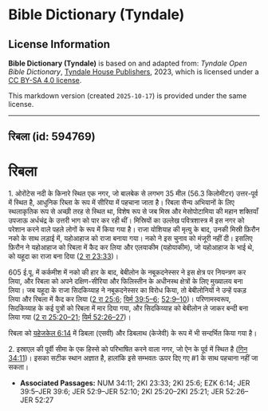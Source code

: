 # Bible Dictionary (Tyndale)

## License Information

**Bible Dictionary (Tyndale)** is based on and adapted from: _Tyndale Open Bible Dictionary_, [Tyndale House Publishers](https://tyndaleopenresources.com/), 2023, which is licensed under a [CC BY-SA 4.0 license](https://creativecommons.org/licenses/by-sa/4.0/legalcode.en).

This markdown version (created `2025-10-17`) is provided under the same license.



--------------------------------

## रिबला (id: 594769)

रिबला
=====

1\. ओरोंटेस नदी के किनारे स्थित एक नगर, जो बालबेक से लगभग 35 मील (56\.3 किलोमीटर) उत्तर\-पूर्व में स्थित है, आधुनिक रिब्ला के रूप में सीरिया में पहचाना जाता है। रिबला सैन्य अभियानों के लिए स्थलाकृतिक रूप से अच्छी तरह से स्थित था, विशेष रूप से जब मिस्र और मेसोपोटामिया की महान शक्तियाँ उपजाऊ अर्धचंद्र के उत्तरी भाग को पार कर रही थीं। मिस्रियों का उल्लेख पवित्रशास्त्र में इस नगर को परेशान करने वाले पहले लोगों के रूप में किया गया है। राजा योशियाह की मृत्यु के बाद, उनकी मिस्री फ़िरौन नको के साथ लड़ाई में, यहोआहाज को राजा बनाया गया। नको ने इस चुनाव को मंजूरी नहीं दी। इसलिए फ़िरौन ने यहोआहाज को रिबला में कैद कर लिया और एलयाकीम (यहोयाकीम), जो यहोआहाज के भाई थे, को यहूदा का राजा बना दिया ([2 रा 23:33](https://ref.ly/2Kgs23:33))।

605 ई.पू. में कर्कमीश में नको की हार के बाद, बेबीलोन के नबूकदनेस्सर ने इस क्षेत्र पर नियन्त्रण कर लिया, और रिबला को अपने दक्षिण\-सीरिया और फिलिस्तीन के अधीनस्थ क्षेत्रों के लिए मुख्यालय बना लिया। जब यहूदा के राजा सिदकिय्याह ने नबूकदनेस्सर का विरोध किया, तो बेबीलोनियों ने उन्हें पकड़ लिया और रिबला में कैद कर लिया ([2 रा 25:6](https://ref.ly/2Kgs25:6); [यिर्म 39:5–6](https://ref.ly/Jer39:5-Jer39:6); [52:9–10](https://ref.ly/Jer52:9-Jer52:10))। परिणामस्वरूप, सिदकिय्याह के कई पुत्रों को रिबला में मार दिया गया, और सिदकिय्याह को बेबीलोन ले जाकर बन्दी बना लिया गया ([2 रा 25:20–21](https://ref.ly/2Kgs25:20-2Kgs25:21); [यिर्म 52:26–27](https://ref.ly/Jer52:26-Jer52:27))।

रिबला को [यहेजकेल 6:14](https://ref.ly/Ezek6:14) में डिबला (एसवी) और डिबलाथ (केजेवी) के रूप में भी सन्दर्भित किया गया है।

2\. इस्राएल की पूर्वी सीमा के एक हिस्से को परिभाषित करने वाला नगर, जो ऐन के पूर्व में स्थित है ([गिन 34:11](https://ref.ly/Num34:11))। इसका सटीक स्थान अज्ञात है, हालांकि इसे सम्भवतः ऊपर दिए गए \#1 के साथ पहचाना नहीं जा सकता।

* **Associated Passages:** NUM 34:11; 2KI 23:33; 2KI 25:6; EZK 6:14; JER 39:5–JER 39:6; JER 52:9–JER 52:10; 2KI 25:20–2KI 25:21; JER 52:26–JER 52:27

